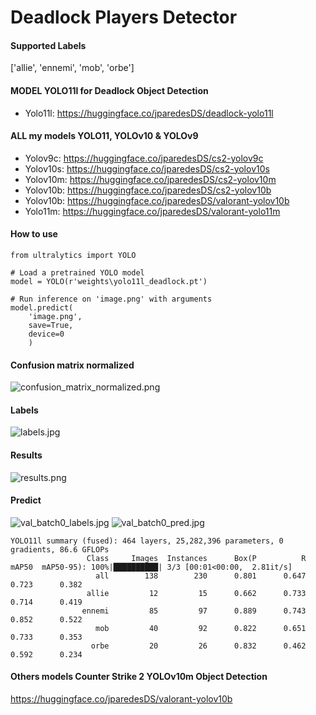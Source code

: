 # Deadlock Players Detector

#### Supported Labels
['allie', 'ennemi', 'mob', 'orbe']

#### MODEL YOLO11l for Deadlock Object Detection
- Yolo11l: https://huggingface.co/jparedesDS/deadlock-yolo11l

#### ALL my models YOLO11, YOLOv10 & YOLOv9
- Yolov9c: https://huggingface.co/jparedesDS/cs2-yolov9c
- Yolov10s: https://huggingface.co/jparedesDS/cs2-yolov10s
- Yolov10m: https://huggingface.co/jparedesDS/cs2-yolov10m
- Yolov10b: https://huggingface.co/jparedesDS/cs2-yolov10b
- Yolov10b: https://huggingface.co/jparedesDS/valorant-yolov10b
- Yolo11m: https://huggingface.co/jparedesDS/valorant-yolo11m

#### How to use
```
from ultralytics import YOLO

# Load a pretrained YOLO model
model = YOLO(r'weights\yolo11l_deadlock.pt')

# Run inference on 'image.png' with arguments
model.predict(
    'image.png',
    save=True,
    device=0
    )
```
#### Confusion matrix normalized
![confusion_matrix_normalized.png](https://cdn-uploads.huggingface.co/production/uploads/62e1c9b42e4cab6e39dafc97/MDMOTxs4G4qNBQFJcDU3l.png)
#### Labels
![labels.jpg](https://cdn-uploads.huggingface.co/production/uploads/62e1c9b42e4cab6e39dafc97/YTdoZBR1OWMyBkkJ9Q0ft.jpeg)
#### Results
![results.png](https://cdn-uploads.huggingface.co/production/uploads/62e1c9b42e4cab6e39dafc97/Yt-rYobyjz4t5O8WiapwS.png)
#### Predict
![val_batch0_labels.jpg](https://cdn-uploads.huggingface.co/production/uploads/62e1c9b42e4cab6e39dafc97/szWzcf3WFuhjVFyb4RwtE.jpeg)
![val_batch0_pred.jpg](https://cdn-uploads.huggingface.co/production/uploads/62e1c9b42e4cab6e39dafc97/MrKln2QfKXgEd4m_eBj5d.jpeg)
```
YOLO11l summary (fused): 464 layers, 25,282,396 parameters, 0 gradients, 86.6 GFLOPs
                 Class     Images  Instances      Box(P          R      mAP50  mAP50-95): 100%|██████████| 3/3 [00:01<00:00,  2.81it/s]
                   all        138        230      0.801      0.647      0.723      0.382
                 allie         12         15      0.662      0.733      0.714      0.419
                ennemi         85         97      0.889      0.743      0.852      0.522
                   mob         40         92      0.822      0.651      0.733      0.353
                  orbe         20         26      0.832      0.462      0.592      0.234
```

#### Others models Counter Strike 2 YOLOv10m Object Detection
https://huggingface.co/jparedesDS/valorant-yolov10b
